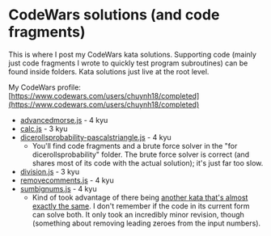 CodeWars solutions (and code fragments)
=======================================

This is where I post my CodeWars kata solutions.  Supporting code (mainly just code fragments I wrote to quickly test program subroutines) can be found inside folders.  Kata solutions just live at the root level.

My CodeWars profile:  [https://www.codewars.com/users/chuynh18/completed](https://www.codewars.com/users/chuynh18/completed)

* [advancedmorse.js](https://www.codewars.com/kata/54b72c16cd7f5154e9000457) - 4 kyu
* [calc.js](https://www.codewars.com/kata/5235c913397cbf2508000048) - 3 kyu
* [dicerollsprobability-pascalstriangle.js](https://www.codewars.com/kata/55d18ceefdc5aba4290000e5) - 4 kyu
    * You'll find code fragments and a brute force solver in the "for dicerollsprobability" folder.  The brute force solver is correct (and shares most of its code with the actual solution); it's just far too slow.
* [division.js](https://www.codewars.com/kata/598dba93700c2c0f470000dc) - 3 kyu
* [removecomments.js](https://www.codewars.com/kata/51c8e37cee245da6b40000bd) - 4 kyu
* [sumbignums.js](https://www.codewars.com/kata/5324945e2ece5e1f32000370) - 4 kyu
    * Kind of took advantage of there being [another kata that's almost exactly the same](https://www.codewars.com/kata/525f4206b73515bffb000b21).  I don't remember if the code in its current form can solve both.  It only took an incredibly minor revision, though (something about removing leading zeroes from the input numbers).